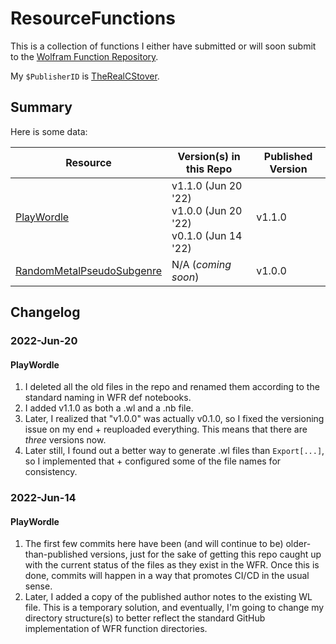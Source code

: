 # ResourceFunctions

This is a collection of functions I either have submitted or will soon submit to the [Wolfram Function Repository](https://resources.wolframcloud.com/FunctionRepository/).

My ```$PublisherID``` is [TheRealCStover](https://resources.wolframcloud.com/publishers/resources?PublisherID=TheRealCStover).

## Summary
Here is some data:

| Resource | Version(s) in this Repo | Published Version |
| ----------- | ----------- | ----------- |
| [PlayWordle](https://resources.wolframcloud.com/FunctionRepository/resources/PlayWordle/) | v1.1.0 (Jun 20 '22) <br> v1.0.0 (Jun 20 '22) <br> v0.1.0 (Jun 14 '22) | v1.1.0 |
| [RandomMetalPseudoSubgenre](https://resources.wolframcloud.com/FunctionRepository/resources/RandomMetalPseudoSubgenre/) | N/A (_coming soon_) | v1.0.0 |

## Changelog
### 2022-Jun-20
#### PlayWordle
1. I deleted all the old files in the repo and renamed them according to the standard naming in WFR def notebooks.
2. I added v1.1.0 as both a .wl and a .nb file.
3. Later, I realized that "v1.0.0" was actually v0.1.0, so I fixed the versioning issue on my end + reuploaded everything. This means that there are _three_ versions now.
4. Later still, I found out a better way to generate .wl files than `Export[...]`, so I implemented that + configured some of the file names for consistency.
### 2022-Jun-14
#### PlayWordle
1. The first few commits here have been (and will continue to be) older-than-published versions, just for the sake of getting this repo caught up with the current status of the files as they exist in the WFR. Once this is done, commits will happen in a way that promotes CI/CD in the usual sense.
2. Later, I added a copy of the published author notes to the existing WL file. This is a temporary solution, and eventually, I'm going to change my directory structure(s) to better reflect the standard GitHub implementation of WFR function directories.
